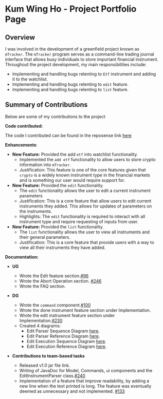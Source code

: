 # Kum Wing Ho - Project Portfolio Page

## Overview
I was involved in the development of a greenfield project known as `mTracker`. The `mTracker` program
serves as a command-line trading journal interface that allows busy individuals to store important financial instrument.
Throughout the project development, my main responsibilities include:
* Implementing and handling bugs relenting to `Etf` instrument and adding it to the watchlist.
* Implementing and handling bugs relenting to `edit` feature.
* Implementing and handling bugs relenting to `list` feature.

## Summary of Contributions
Below are some of my contributions to the project

**Code contributed:**

The code I contributed can be found in the reposense link [here](https://nus-cs2113-ay2122s1.github.io/tp-dashboard/?search=T12-1&sort=groupTitle&sortWithin=title&timeframe=commit&mergegroup=&groupSelect=groupByRepos&breakdown=true&checkedFileTypes=functional-code~other~test-code~docs&since=2021-09-25&tabOpen=true&tabType=authorship&zFR=false&tabAuthor=kum-wh&tabRepo=AY2122S1-CS2113T-T12-1%2Ftp%5Bmaster%5D&authorshipIsMergeGroup=false&authorshipFileTypes=functional-code~test-code~docs&authorshipIsBinaryFileTypeChecked=false)

**Enhancements**:
* **New Feature:** Provided the add `etf` into watchlist functionality.
  * Implemented the `add etf` functionality to allow users to
    store crypto information into `mTracker`.
  * Justification: This feature is one of the core features given that `crypto` is a widely known instrument type in
    the financial markets and is something our user would require support for.
* **New Feature:** Provided the `edit` functionality.
  * The `edit` functionality allows the user to edit a current instrument parameters
  * Justification: This is a core feature that allow users to edit current instruments they added. This allows for updates of parameters on the instruments.
  * Highlights: The `edit` functionality is required to interact with all instrument type and require requesting of inputs from user.
* **New Feature:** Provided the `list` functionality.
  * The `list` functionality allows the user to view all instruments and their general parameters.
  * Justification: This is a core feature that provide users with a way to view all their instruments they have added.

**Documentation:**


  * **UG**
    * Wrote the Edit feature section.[#96](https://github.com/AY2122S1-CS2113T-T12-1/tp/pull/96/files)
    * Wrote the Abort Operation section. [#246](https://github.com/AY2122S1-CS2113T-T12-1/tp/pull/246/files)
    * Wrote the FAQ section.


* **DG**
  * Wrote the `command` component.[#100](https://github.com/AY2122S1-CS2113T-T12-1/tp/pull/100/files)
  * Wrote the done instrument feature section under Implementation.
  * Wrote the edit instrument feature section under Implementation.[#230](https://github.com/AY2122S1-CS2113T-T12-1/tp/pull/230/files)
  * Created 4 diagrams:
    * Edit Parser Sequence Diagram [here](https://github.com/AY2122S1-CS2113T-T12-1/tp/blob/master/docs/images/.EditInstrumentSequenceDiagram.png).
    * Edit Parser Reference Diagram [here](https://github.com/AY2122S1-CS2113T-T12-1/tp/blob/master/docs/images/EditRefrence.png).
    * Edit Execution Sequence Diagram [here](https://github.com/AY2122S1-CS2113T-T12-1/tp/blob/master/docs/images/EditExecuteSequenceDiagram.png).
    * Edit Execution Reference Diagram [here](https://github.com/AY2122S1-CS2113T-T12-1/tp/blob/master/docs/images/EditExecuteRefrence.png).
  
  
* **Contributions to team-based tasks**
    * Released v1.0 jar file link.
    * Writing of JavaDoc for Model, Commands, ui components and the EditInstrumentParser class.[#240](https://github.com/AY2122S1-CS2113T-T12-1/tp/pull/240)
    * Implementation of a feature that improve readability, by adding a new line when the text printed is long.
      The feature was eventually deemed as unnecessary and not implemented. [#133](https://github.com/AY2122S1-CS2113T-T12-1/tp/pull/133)